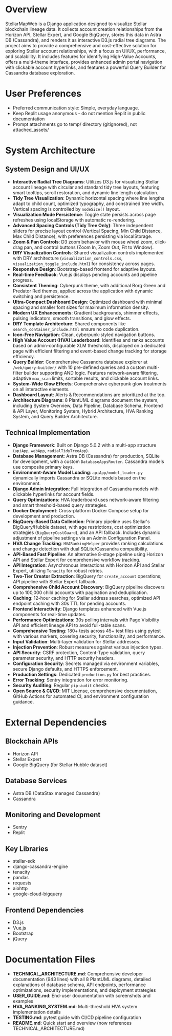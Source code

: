 # Overview
StellarMapWeb is a Django application designed to visualize Stellar blockchain lineage data. It collects account creation relationships from the Horizon API, Stellar Expert, and Google BigQuery, stores this data in Astra DB (Cassandra), and renders it as interactive D3.js radial tree diagrams. The project aims to provide a comprehensive and cost-effective solution for exploring Stellar account relationships, with a focus on UI/UX, performance, and scalability. It includes features for identifying High-Value Accounts, offers a multi-theme interface, provides enhanced admin portal navigation with clickable account hyperlinks, and features a powerful Query Builder for Cassandra database exploration.

# User Preferences
- Preferred communication style: Simple, everyday language.
- Keep Replit usage anonymous - do not mention Replit in public documentation
- Prompt attachments go to temp/ directory (gitignored), not attached_assets/

# System Architecture

## System Design and UI/UX
- **Interactive Radial Tree Diagrams**: Utilizes D3.js for visualizing Stellar account lineage with circular and standard tidy tree layouts, featuring smart tooltips, scroll restoration, and dynamic line length calculation.
- **Tidy Tree Visualization**: Dynamic horizontal spacing where line lengths adapt to child count, optimized typography, and constrained tree width. Vertical spacing is controlled by `nodeSize()` layout.
- **Visualization Mode Persistence**: Toggle state persists across page refreshes using localStorage with automatic re-rendering.
- **Advanced Spacing Controls (Tidy Tree Only)**: Three independent sliders for precise layout control (Vertical Spacing, Min Child Distance, Max Child Distance), with preferences persisting via localStorage.
- **Zoom & Pan Controls**: D3 zoom behavior with mouse wheel zoom, click-drag pan, and control buttons (Zoom In, Zoom Out, Fit to Window).
- **DRY Visualization Controls**: Shared visualization controls implemented with DRY architecture (`visualization_controls.css`, `visualization_toggle_include.html`) for consistency across pages.
- **Responsive Design**: Bootstrap-based frontend for adaptive layouts.
- **Real-time Feedback**: Vue.js displays pending accounts and pipeline progress.
- **Consistent Theming**: Cyberpunk theme, with additional Borg Green and Predator Red themes, applied across the application with dynamic switching and persistence.
- **Ultra-Compact Dashboard Design**: Optimized dashboard with minimal spacing and smaller font sizes for maximum information density.
- **Modern UX Enhancements**: Gradient backgrounds, shimmer effects, pulsing indicators, smooth transitions, and glow effects.
- **DRY Template Architecture**: Shared components like `search_container_include.html` ensure no code duplication.
- **Icon-Free Navigation**: Clean, cyberpunk-styled navigation buttons.
- **High Value Account (HVA) Leaderboard**: Identifies and ranks accounts based on admin-configurable XLM thresholds, displayed on a dedicated page with efficient filtering and event-based change tracking for storage efficiency.
- **Query Builder**: Comprehensive Cassandra database explorer at `/web/query-builder/` with 10 pre-defined queries and a custom multi-filter builder supporting AND logic. Features network-aware filtering, adaptive `max_scan` limits, sortable results, and clickable account links.
- **System-Wide Glow Effects**: Comprehensive cyberpunk glow treatments on all interactive elements.
- **Dashboard Layout**: Alerts & Recommendations are prioritized at the top.
- **Architecture Diagrams**: 8 PlantUML diagrams document the system, including System Overview, Data Pipeline, Database Schema, Frontend & API Layer, Monitoring System, Hybrid Architecture, HVA Ranking System, and Query Builder Architecture.

## Technical Implementation
- **Django Framework**: Built on Django 5.0.2 with a multi-app structure (`apiApp`, `webApp`, `radialTidyTreeApp`).
- **Database Management**: Astra DB (Cassandra) for production, SQLite for development, with a custom `DatabaseAppsRouter`. Cassandra models use composite primary keys.
- **Environment-Aware Model Loading**: `apiApp/model_loader.py` dynamically imports Cassandra or SQLite models based on the environment.
- **Django Admin Integration**: Full integration of Cassandra models with clickable hyperlinks for account fields.
- **Query Optimizations**: HVA leaderboard uses network-aware filtering and smart threshold-based query strategies.
- **Docker Deployment**: Cross-platform Docker Compose setup for development and production.
- **BigQuery-Based Data Collection**: Primary pipeline uses Stellar's BigQuery/Hubble dataset, with age restrictions, cost optimization strategies (`BigQueryCostGuard`), and an API fallback. Includes dynamic adjustment of pipeline settings via an Admin Configuration Panel.
- **HVA Change Tracking**: `HVARankingHelper` provides ranking calculations and change detection with dual SQLite/Cassandra compatibility.
- **API-Based Fast Pipeline**: An alternative 8-stage pipeline using Horizon API and Stellar Expert for comprehensive workflow tracking.
- **API Integration**: Asynchronous interactions with Horizon API and Stellar Expert, utilizing `Tenacity` for robust retries.
- **Two-Tier Creator Extraction**: BigQuery for `create_account` operations; API pipeline with Stellar Expert fallback.
- **Comprehensive Child Account Discovery**: BigQuery pipeline discovers up to 100,000 child accounts with pagination and deduplication.
- **Caching**: 12-hour caching for Stellar address searches, optimized API endpoint caching with 30s TTL for pending accounts.
- **Frontend Interactivity**: Django templates enhanced with Vue.js components for real-time updates.
- **Performance Optimizations**: 30s polling intervals with Page Visibility API and efficient lineage API to avoid full-table scans.
- **Comprehensive Testing**: 180+ tests across 45+ test files using pytest with various markers, covering security, functionality, and performance.
- **Input Validation**: Multi-layer validation for Stellar addresses.
- **Injection Prevention**: Robust measures against various injection types.
- **API Security**: CSRF protection, Content-Type validation, query parameter security, and HTTP security headers.
- **Configuration Security**: Secrets managed via environment variables, secure Django defaults, and HTTPS enforcement.
- **Production Settings**: Dedicated `production.py` for best practices.
- **Error Tracking**: Sentry integration for error monitoring.
- **Security Auditing**: Regular `pip-audit` checks.
- **Open Source & CI/CD**: MIT License, comprehensive documentation, GitHub Actions for automated CI, and environment configuration guidance.

# External Dependencies

## Blockchain APIs
- Horizon API
- Stellar Expert
- Google BigQuery (for Stellar Hubble dataset)

## Database Services
- Astra DB (DataStax managed Cassandra)
- Cassandra

## Monitoring and Development
- Sentry
- Replit

## Key Libraries
- stellar-sdk
- django-cassandra-engine
- tenacity
- pandas
- requests
- aiohttp
- google-cloud-bigquery

## Frontend Dependencies
- D3.js
- Vue.js
- Bootstrap
- jQuery

# Documentation Files
- **TECHNICAL_ARCHITECTURE.md**: Comprehensive developer documentation (943 lines) with all 8 PlantUML diagrams, detailed explanations of database schema, API endpoints, performance optimizations, security implementations, and deployment strategies
- **USER_GUIDE.md**: End-user documentation with screenshots and examples
- **HVA_RANKING_SYSTEM.md**: Multi-threshold HVA system implementation details
- **TESTING.md**: pytest guide with CI/CD pipeline configuration
- **README.md**: Quick start and overview (now references TECHNICAL_ARCHITECTURE.md)